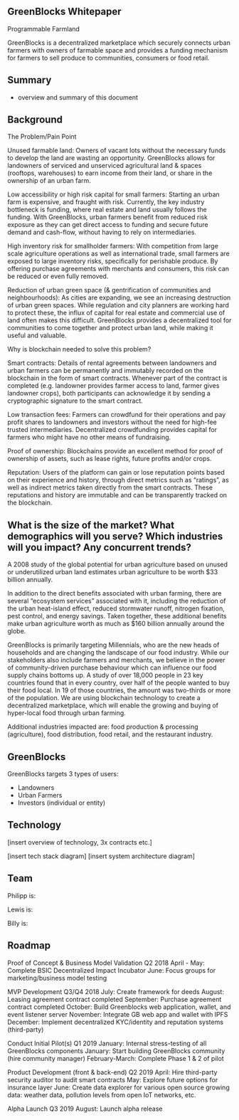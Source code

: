 ## GreenBlocks Whitepaper

Programmable Farmland

GreenBlocks is a decentralized marketplace which securely connects urban farmers with owners of farmable space and provides a funding mechanism for farmers to sell produce to communities, consumers or food retail.


## Summary
- overview and summary of this document


## Background

The Problem/Pain Point

Unused farmable land: Owners of vacant lots without the necessary funds to develop the land are wasting an opportunity. GreenBlocks allows for landowners of serviced and unserviced agricultural land & spaces (rooftops, warehouses) to earn income from their land, or share in the ownership of an urban farm.

Low accessibility or high risk capital for small farmers: Starting an urban farm is expensive, and fraught with risk. Currently, the key industry bottleneck is funding, where real estate and land usually follows the funding. With GreenBlocks, urban farmers benefit from reduced risk exposure as they can get direct access to funding and secure future demand and cash-flow, without having to rely on intermediaries. 

High inventory risk for smallholder farmers: With competition from large scale agriculture operations as well as international trade, small farmers are exposed to large inventory risks, specifically for perishable produce. By offering purchase agreements with merchants and consumers, this risk can be reduced or even fully removed. 

Reduction of urban green space (& gentrification of communities and neighbourhoods): As cities are expanding, we see an increasing destruction of urban green spaces. While regulation and city planners are working hard to protect these, the influx of capital for real estate and commercial use of land often makes this difficult. GreenBlocks provides a decentralized tool for communities to come together and protect urban land, while making it useful and valuable. 

Why is blockchain needed to solve this problem?

Smart contracts: Details of rental agreements between landowners and urban farmers can be permanently and immutably recorded on the blockchain in the form of smart contracts. Whenever part of the contract is completed (e.g. landowner provides farmer access to land, farmer gives landowner crops), both participants can acknowledge it by sending a cryptographic signature to the smart contract.

Low transaction fees: Farmers can crowdfund for their operations and pay profit shares to landowners and investors without the need for high-fee trusted intermediaries. Decentralized crowdfunding provides capital for farmers who might have no other means of fundraising.

Proof of ownership: Blockchains provide an excellent method for proof of ownership of assets, such as lease rights, future profits and/or crops.

Reputation: Users of the platform can gain or lose reputation points based on their experience and history, through direct metrics such as “ratings”, as well as indirect metrics taken directly from the smart contracts. These reputations and history are immutable and can be transparently tracked on the blockchain. 

## What is the size of the market? What demographics will you serve? Which industries will you impact? Any concurrent trends? 

A 2008 study of the global potential for urban agriculture based on unused or underutilized urban land estimates urban agriculture to be worth $33 billion annually.

In addition to the direct benefits associated with urban farming, there are several “ecosystem services” associated with it, including the reduction of the urban heat-island effect, reduced stormwater runoff, nitrogen fixation, pest control, and energy savings. Taken together, these additional benefits make urban agriculture worth as much as $160 billion annually around the globe.

GreenBlocks is primarily targeting Millennials, who are the new heads of households and are changing the landscape of our food industry. While our stakeholders also include farmers and merchants, we believe in the power of community-driven purchase behaviour which can influence our food supply chains bottoms up. A study of over 18,000 people in 23 key countries found that in every country, over half of the people wanted to buy their food local. In 19 of those countries, the amount was two-thirds or more of the population. We are using blockchain technology to create a decentralized marketplace, which will enable the growing and buying of hyper-local food through urban farming.

Additional industries impacted are: food production & processing (agriculture), food distribution, food retail, and the restaurant industry.


## GreenBlocks

GreenBlocks targets 3 types of users: 
- Landowners
- Urban Farmers
- Investors (individual or entity)



## Technology

[insert overview of technology, 3x contracts etc.]


[insert tech stack diagram]
[insert system architecture diagram]


## Team

Philipp is:

Lewis is:

Billy is:


## Roadmap


Proof of Concept & Business Model Validation
Q2 2018
April - May: Complete BSIC Decentralized Impact Incubator
June: Focus groups for marketing/business model testing

MVP Development
Q3/Q4 2018
July: Create framework for deeds
August: Leasing agreement contract completed
September:  Purchase agreement contract completed
October: Build Greenblocks web application, wallet, and event listener server
November: Integrate GB web app and wallet with IPFS
December: Implement decentralized KYC/identity and reputation systems (third-party)

Conduct Initial Pilot(s)
Q1 2019
January: Internal stress-testing of all GreenBlocks components
January: Start building GreenBlocks community (hire community manager)
February-March: Complete Phase 1 & 2 of pilot

Product Development (front & back-end)
Q2 2019
April: Hire third-party security auditor to audit smart contracts
May: Explore future options for insurance layer
June: Create data explorer for various open source growing data: weather data, pollution levels from open IoT networks, etc.

Alpha Launch
Q3 2019
August: Launch alpha release



